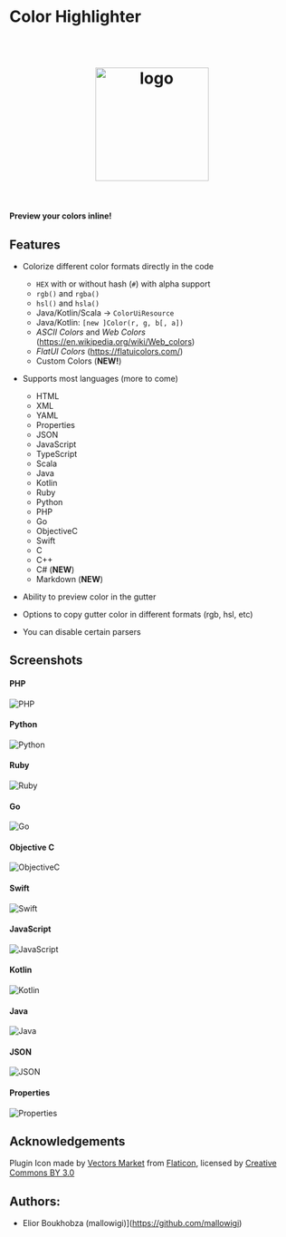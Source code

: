 # Color Highlighter

<h1 align="center">
  <br>
    <img src="https://raw.githubusercontent.com/mallowigi/color-highlighter/master/src/main/resources/META-INF/pluginIcon.svg?sanitize=true" alt="logo" width="200">
  <br><br>
</h1>

**Preview your colors inline!**

## Features

- Colorize different color formats directly in the code
  - `HEX` with or without hash (`#`) with alpha support
  - `rgb()` and `rgba()`
  - `hsl()` and `hsla()`
  - Java/Kotlin/Scala -> `ColorUiResource`
  - Java/Kotlin: `[new ]Color(r, g, b[, a])`
  - *ASCII Colors* and *Web Colors* (https://en.wikipedia.org/wiki/Web_colors)
  - *FlatUI Colors* (https://flatuicolors.com/)
  - Custom Colors (**NEW!**)

- Supports most languages (more to come)
  - HTML
  - XML
  - YAML
  - Properties
  - JSON
  - JavaScript
  - TypeScript
  - Scala
  - Java
  - Kotlin
  - Ruby
  - Python
  - PHP
  - Go
  - ObjectiveC
  - Swift
  - C
  - C++
  - C# (**NEW**)
  - Markdown (**NEW**)

- Ability to preview color in the gutter
- Options to copy gutter color in different formats (rgb, hsl, etc)
- You can disable certain parsers

## Screenshots

#### PHP

![PHP](docs/screens/php.png)

#### Python

![Python](docs/screens/python.png)

#### Ruby

![Ruby](docs/screens/ruby.png)

#### Go

![Go](docs/screens/go.png)

#### Objective C

![ObjectiveC](docs/screens/objc.png)

#### Swift

![Swift](docs/screens/swift.png)

#### JavaScript

![JavaScript](docs/screens/js.png)

#### Kotlin

![Kotlin](docs/screens/kotlin.png)

#### Java

![Java](docs/screens/java.png)

#### JSON

![JSON](docs/screens/json.png)

#### Properties

![Properties](docs/screens/properties.png)

## Acknowledgements

Plugin Icon made by [Vectors Market](https://www.flaticon.com/authors/vectors-market)
from [Flaticon](http://www.flaticon.com), licensed
by [Creative Commons BY 3.0](http://creativecommons.org/licenses/by/3.0/)

## Authors:

- Elior Boukhobza (mallowigi)](https://github.com/mallowigi)
